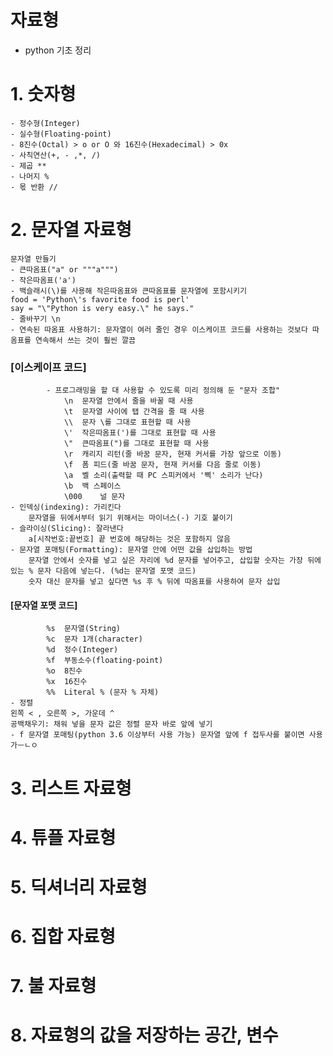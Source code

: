 자료형
===================
* python 기초 정리

# 1. 숫자형
    - 정수형(Integer)
    - 실수형(Floating-point)
    - 8진수(Octal) > o or O 와 16진수(Hexadecimal) > 0x
    - 사칙연산(+, - ,*, /)
    - 제곱 **
    - 나머지 %
    - 몫 반환 //
    
# 2. 문자열 자료형
    문자열 만들기
    - 큰따옴표("a" or """a""")
    - 작은따옴표('a')
    - 백슬래시(\)를 사용해 작은따옴표와 큰따옴표를 문자열에 포함시키기
    food = 'Python\'s favorite food is perl'
    say = "\"Python is very easy.\" he says."
    - 줄바꾸기 \n
    - 연속된 따옴표 사용하기: 문자열이 여러 줄인 경우 이스케이프 코드를 사용하는 것보다 따옴표를 연속해서 쓰는 것이 훨씬 깔끔
###        [이스케이프 코드]
            - 프로그래밍을 할 대 사용할 수 있도록 미리 정의해 둔 "문자 조합"
                \n	문자열 안에서 줄을 바꿀 때 사용
                \t	문자열 사이에 탭 간격을 줄 때 사용
                \\	문자 \를 그대로 표현할 때 사용
                \'	작은따옴표(')를 그대로 표현할 때 사용
                \"	큰따옴표(")를 그대로 표현할 때 사용
                \r	캐리지 리턴(줄 바꿈 문자, 현재 커서를 가장 앞으로 이동)
                \f	폼 피드(줄 바꿈 문자, 현재 커서를 다음 줄로 이동)
                \a	벨 소리(출력할 때 PC 스피커에서 '삑' 소리가 난다)
                \b	백 스페이스
                \000	널 문자
    - 인덱싱(indexing): 가리킨다
        문자열을 뒤에서부터 읽기 위해서는 마이너스(-) 기호 붙이기
    - 슬라이싱(Slicing): 잘라낸다
        a[시작번호:끝번호] 끝 번호에 해당하는 것은 포함하지 않음
    - 문자열 포매팅(Formatting): 문자열 안에 어떤 값을 삽입하는 방법
        문자열 안에서 숫자를 넣고 싶은 자리에 %d 문자를 넣어주고, 삽입할 숫자는 가장 뒤에 있는 % 문자 다음에 넣는다. (%d는 문자열 포맷 코드)
        숫자 대신 문자를 넣고 싶다면 %s 후 % 뒤에 따옴표를 사용하여 문자 삽입 
####        [문자열 포맷 코드]
            %s	문자열(String)
            %c	문자 1개(character)
            %d	정수(Integer)
            %f	부동소수(floating-point)
            %o	8진수
            %x	16진수
            %%	Literal % (문자 % 자체)
    - 정렬
    왼쪽 < , 오른쪽 >, 가운데 ^ 
    공백채우기: 채워 넣을 문자 값은 정렬 문자 바로 앞에 넣기
    - f 문자열 포매팅(python 3.6 이상부터 사용 가능) 문자열 앞에 f 접두사를 붙이면 사용 가ㅡㄴㅇ
    
# 3. 리스트 자료형
# 4. 튜플 자료형
# 5. 딕셔너리 자료형
# 6. 집합 자료형
# 7. 불 자료형
# 8. 자료형의 값을 저장하는 공간, 변수